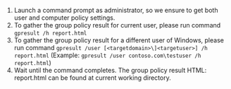 1. Launch a command prompt as administrator, so we ensure to get both user and computer policy settings.
2. To gather the group policy result for current user, please run command `gpresult /h report.html`
3. To gather the group policy result for a different user of Windows, please run command `gpresult /user [<targetdomain>\]<targetuser>] /h report.html` (Example: `gpresult /user contoso.com\testuser /h report.html`)
4. Wait until the command completes. The group policy result HTML: report.html can be found at current working directory.